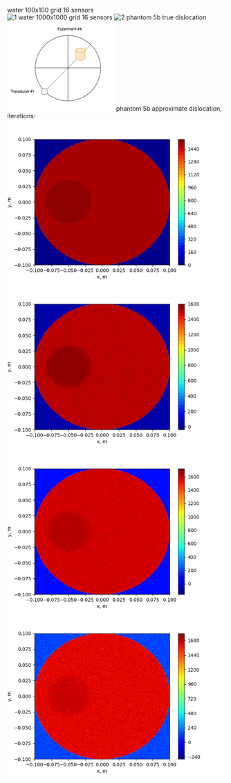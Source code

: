 water 100x100 grid 16 sensors  
![1](100x100.png)
water 1000x1000 grid 16 sensors
![2](1000x1000.png)
phantom 5b true dislocation
![3](body5b.png)
phantom 5b approximate dislocation, iterations:
![4](myplot1.png)
![5](myplot4.png)
![6](myplot6.png)
![7](myplot7.png)
